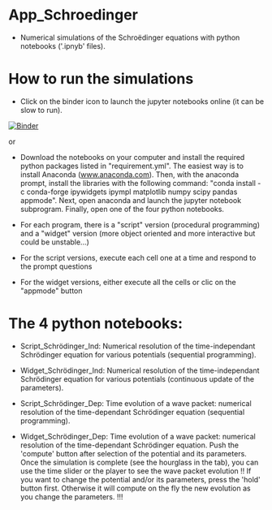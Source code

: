 # App_Schroedinger
 - Numerical simulations of the Schroëdinger equations with python notebooks ('.ipnyb' files). 
 
# How to run the simulations
 - Click on the binder icon to launch the jupyter notebooks online (it can be slow to run).
 
[![Binder](https://mybinder.org/badge_logo.svg)](https://gke.mybinder.org/v2/gh/MQPhysique3EPL/App_Schroedinger/master)

or 

- Download the notebooks on your computer and install the required python packages listed in "requirement.yml". The easiest way is to install Anaconda (www.anaconda.com). Then, with the anaconda prompt, install the libraries with the following command: "conda install -c conda-forge ipywidgets ipympl matplotlib numpy scipy pandas appmode". Next, open anaconda and launch the jupyter notebook subprogram. Finally, open one of the four python notebooks.

- For each program, there is a "script" version (procedural programming) and a "widget" version (more object oriented and more interactive but could be unstable...)

- For the script versions, execute each cell one at a time and respond to the prompt questions

- For the widget versions, either execute all the cells or clic on the "appmode" button

# The 4 python notebooks: 

 - Script_Schrödinger_Ind: 
  Numerical resolution of the time-independant Schrödinger equation for various potentials (sequential programming).
 
 - Widget_Schrödinger_Ind:
    Numerical resolution of the time-independant Schrödinger equation for various potentials (continuous update of the parameters). 

- Script_Schrödinger_Dep:
  Time evolution of a wave packet: numerical resolution of the time-dependant Schrödinger equation (sequential programming).

- Widget_Schrödinger_Dep:
 Time evolution of a wave packet: numerical resolution of the time-dependant Schrödinger equation.
 Push the 'compute' button after selection of the potential and its parameters. 
 Once the simulation is complete (see the hourglass in the tab), you can use the time slider or the player to see the wave packet evolution
 !! If you want to change the potential and/or its parameters, press the 'hold' button first. Otherwise it will compute on the fly the new evolution as you change the parameters. !!!

